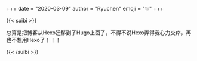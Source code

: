 +++
date = "2020-03-09"
author = "Ryuchen"
emoji = ":boom:"
+++

{{< suibi >}}
    <p>总算是把博客从Hexo迁移到了Hugo上面了，不得不说Hexo弄得我心力交瘁，再也不想用Hexo了！！！</p>
{{< /suibi >}}